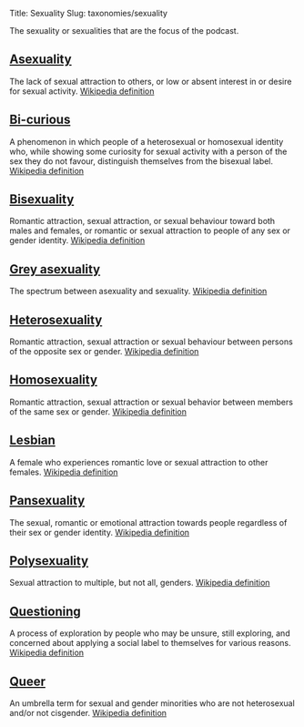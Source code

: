 Title: Sexuality
Slug: taxonomies/sexuality


The sexuality or sexualities that are the focus of the podcast.

## [Asexuality](#asexuality)

The lack of sexual attraction to others, or low or absent interest in or desire for sexual activity. [Wikipedia definition](https://en.wikipedia.org/wiki/Asexuality)

## [Bi-curious](#bi-curious)

A phenomenon in which people of a heterosexual or homosexual identity who, while showing some curiosity for sexual activity with a person of the sex they do not favour, distinguish themselves from the bisexual label. [Wikipedia definition](https://en.wikipedia.org/wiki/Bi-curious)

## [Bisexuality](#bisexuality)

Romantic attraction, sexual attraction, or sexual behaviour toward both males and females, or romantic or sexual attraction to people of any sex or gender identity. [Wikipedia definition](https://en.wikipedia.org/wiki/Bisexuality)

## [Grey asexuality](#grey-asexuality)

The spectrum between asexuality and sexuality. [Wikipedia definition](https://en.wikipedia.org/wiki/Gray_asexuality)

## [Heterosexuality](#heterosexuality)

Romantic attraction, sexual attraction or sexual behaviour between persons of the opposite sex or gender. [Wikipedia definition](https://en.wikipedia.org/wiki/Heterosexuality)

## [Homosexuality](#homosexuality)

Romantic attraction, sexual attraction or sexual behavior between members of the same sex or gender. [Wikipedia definition](https://en.wikipedia.org/wiki/Homosexuality)

## [Lesbian](#lesbian)

A female who experiences romantic love or sexual attraction to other females. [Wikipedia definition](https://en.wikipedia.org/wiki/Lesbian)

## [Pansexuality](#pansexuality)

The sexual, romantic or emotional attraction towards people regardless of their sex or gender identity. [Wikipedia definition](https://en.wikipedia.org/wiki/Pansexuality)

## [Polysexuality](#polysexuality)

Sexual attraction to multiple, but not all, genders. [Wikipedia definition](https://en.wikipedia.org/wiki/Polysexuality)

## [Questioning](#questioning)

A process of exploration by people who may be unsure, still exploring, and concerned about applying a social label to themselves for various reasons. [Wikipedia definition](https://en.wikipedia.org/wiki/Questioning_(sexuality_and_gender))

## [Queer](#queer)

An umbrella term for sexual and gender minorities who are not heterosexual and/or not cisgender. [Wikipedia definition](https://en.wikipedia.org/wiki/Queer)
